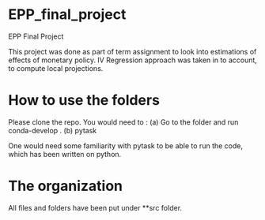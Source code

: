 # EPP_final_project
EPP Final Project 

This project was done as part of term assignment to look into estimations of effects of monetary policy. 
IV Regression approach was taken in to account, to compute local projections. 

# How to use the folders

Please clone the repo. You would need to : 
(a) Go to the folder and run conda-develop . 
(b) pytask

One would need some familiarity with pytask to be able to run the code, which has been written on python. 


# The organization

All files and folders have been put under **src folder. 




